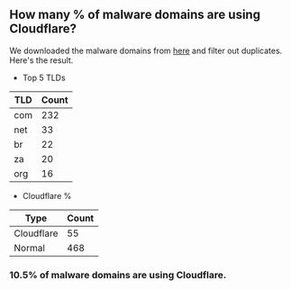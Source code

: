 ## How many % of malware domains are using Cloudflare?


We downloaded the malware domains from [here](https://urlhaus.abuse.ch) and filter out duplicates.
Here's the result.


[//]: # (start replacement)


- Top 5 TLDs

| TLD | Count |
| --- | --- |
| com | 232 |
| net | 33 |
| br | 22 |
| za | 20 |
| org | 16 |


- Cloudflare %

| Type | Count |
| --- | --- |
| Cloudflare | 55 |
| Normal | 468 |


### 10.5% of malware domains are using Cloudflare.